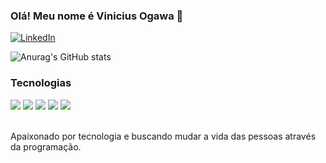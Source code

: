 ### Olá! Meu nome é Vinicius Ogawa 👋

[![LinkedIn](https://img.shields.io/badge/LinkedIn-0077B5?style=for-the-badge&logo=linkedin&logoColor=white)](https://www.linkedin.com/in/vinicius-ogawa-91311b197/)

![Anurag's GitHub stats](https://github-readme-stats.vercel.app/api?username=ViniciusOgawa&show_icons=true&bg_color=00000000)

### Tecnologias

<div style="display: inline_block"> 
  
  <img src="https://img.shields.io/badge/HTML5-E34F26?style=for-the-badge&logo=html5&logoColor=white"/>
  <img src="https://img.shields.io/badge/CSS3-1572B6?style=for-the-badge&logo=css3&logoColor=white"/>
  <img src="https://img.shields.io/badge/TypeScript-007ACC?style=for-the-badge&logo=typescript&logoColor=white"/>
  <img src="https://img.shields.io/badge/JavaScript-323330?style=for-the-badge&logo=javascript&logoColor=F7DF1E"/>
  <img src="https://img.shields.io/badge/React-20232A?style=for-the-badge&logo=react&logoColor=61DAFB"/>

</div><br/>

Apaixonado por tecnologia e buscando mudar a vida das pessoas através da programação.
